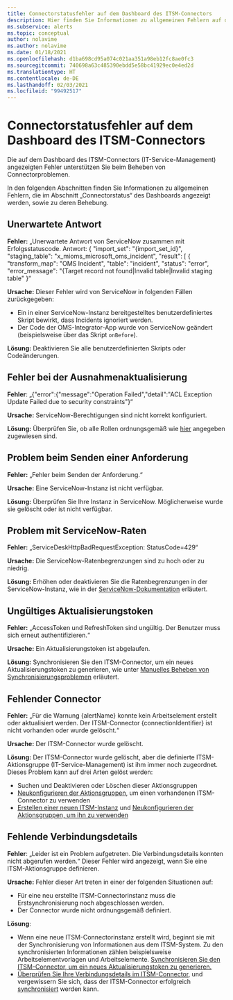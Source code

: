 ```yaml
---
title: Connectorstatusfehler auf dem Dashboard des ITSM-Connectors
description: Hier finden Sie Informationen zu allgemeinen Fehlern auf dem Dashboard des ITSM-Connectors.
ms.subservice: alerts
ms.topic: conceptual
author: nolavime
ms.author: nolavime
ms.date: 01/18/2021
ms.openlocfilehash: d1ba698cd95a074c021aa351a98eb12fc8ae0fc3
ms.sourcegitcommit: 740698a63c485390ebdd5e58bc41929ec0e4ed2d
ms.translationtype: HT
ms.contentlocale: de-DE
ms.lasthandoff: 02/03/2021
ms.locfileid: "99492517"
---
```

# <a name="connector-status-errors-in-the-itsmc-dashboard"></a>Connectorstatusfehler auf dem Dashboard des ITSM-Connectors

Die auf dem Dashboard des ITSM-Connectors (IT-Service-Management) angezeigten Fehler unterstützen Sie beim Beheben von Connectorproblemen.

In den folgenden Abschnitten finden Sie Informationen zu allgemeinen Fehlern, die im Abschnitt „Connectorstatus“ des Dashboards angezeigt werden, sowie zu deren Behebung.

## <a name="unexpected-response"></a>Unerwartete Antwort

**Fehler:** „Unerwartete Antwort von ServiceNow zusammen mit Erfolgsstatuscode. Antwort: { "import_set": "{import_set_id}", "staging_table": "x_mioms_microsoft_oms_incident", "result": [ { "transform_map": "OMS Incident", "table": "incident", "status": "error", "error_message": "{Target record not found|Invalid table|Invalid staging table" }“

**Ursache:** Dieser Fehler wird von ServiceNow in folgenden Fällen zurückgegeben:

* Ein in einer ServiceNow-Instanz bereitgestelltes benutzerdefiniertes Skript bewirkt, dass Incidents ignoriert werden.
* Der Code der OMS-Integrator-App wurde von ServiceNow geändert (beispielsweise über das Skript `onBefore`).

**Lösung:** Deaktivieren Sie alle benutzerdefinierten Skripts oder Codeänderungen.

## <a name="exception-update-failure"></a>Fehler bei der Ausnahmenaktualisierung

**Fehler**: „{"error":{"message":"Operation Failed","detail":"ACL Exception Update Failed due to security constraints"}“

**Ursache:** ServiceNow-Berechtigungen sind nicht korrekt konfiguriert.

**Lösung:** Überprüfen Sie, ob alle Rollen ordnungsgemäß wie [hier](itsmc-connections-servicenow.md#install-the-user-app-and-create-the-user-role) angegeben zugewiesen sind.

## <a name="problem-sending-a-request"></a>Problem beim Senden einer Anforderung

**Fehler:** „Fehler beim Senden der Anforderung.“

**Ursache:** Eine ServiceNow-Instanz ist nicht verfügbar.

**Lösung:** Überprüfen Sie Ihre Instanz in ServiceNow. Möglicherweise wurde sie gelöscht oder ist nicht verfügbar.

## <a name="servicenow-rate-problem"></a>Problem mit ServiceNow-Raten

**Fehler:** „ServiceDeskHttpBadRequestException: StatusCode=429“

**Ursache:** Die ServiceNow-Ratenbegrenzungen sind zu hoch oder zu niedrig.

**Lösung:** Erhöhen oder deaktivieren Sie die Ratenbegrenzungen in der ServiceNow-Instanz, wie in der [ServiceNow-Dokumentation](https://docs.servicenow.com/bundle/london-application-development/page/integrate/inbound-rest/task/investigate-rate-limit-violations.html) erläutert.

## <a name="invalid-refresh-token"></a>Ungültiges Aktualisierungstoken

**Fehler:** „AccessToken und RefreshToken sind ungültig. Der Benutzer muss sich erneut authentifizieren.“

**Ursache:** Ein Aktualisierungstoken ist abgelaufen.

**Lösung:** Synchronisieren Sie den ITSM-Connector, um ein neues Aktualisierungstoken zu generieren, wie unter [Manuelles Beheben von Synchronisierungsproblemen](./itsmc-resync-servicenow.md) erläutert.

## <a name="missing-connector"></a>Fehlender Connector

**Fehler:** „Für die Warnung {alertName} konnte kein Arbeitselement erstellt oder aktualisiert werden. Der ITSM-Connector {connectionIdentifier} ist nicht vorhanden oder wurde gelöscht.“

**Ursache:** Der ITSM-Connector wurde gelöscht.

**Lösung:** Der ITSM-Connector wurde gelöscht, aber die definierte ITSM-Aktionsgruppe (IT-Service-Management) ist ihm immer noch zugeordnet. Dieses Problem kann auf drei Arten gelöst werden:

* Suchen und Deaktivieren oder Löschen dieser Aktionsgruppen
* [Neukonfigurieren der Aktionsgruppen](./itsmc-definition.md#create-itsm-work-items-from-azure-alerts), um einen vorhandenen ITSM-Connector zu verwenden
* [Erstellen einer neuen ITSM-Instanz](./itsmc-definition.md#create-an-itsm-connection) und [Neukonfigurieren der Aktionsgruppen, um ihn zu verwenden](itsmc-definition.md#create-itsm-work-items-from-azure-alerts)

## <a name="lack-of-connection-details"></a>Fehlende Verbindungsdetails

**Fehler**: „Leider ist ein Problem aufgetreten. Die Verbindungsdetails konnten nicht abgerufen werden.“ Dieser Fehler wird angezeigt, wenn Sie eine ITSM-Aktionsgruppe definieren.

**Ursache:** Fehler dieser Art treten in einer der folgenden Situationen auf:

* Für eine neu erstellte ITSM-Connectorinstanz muss die Erstsynchronisierung noch abgeschlossen werden.
* Der Connector wurde nicht ordnungsgemäß definiert.

**Lösung**: 

* Wenn eine neue ITSM-Connectorinstanz erstellt wird, beginnt sie mit der Synchronisierung von Informationen aus dem ITSM-System. Zu den synchronisierten Informationen zählen beispielsweise Arbeitselementvorlagen und Arbeitselemente. [Synchronisieren Sie den ITSM-Connector, um ein neues Aktualisierungstoken zu generieren.](./itsmc-resync-servicenow.md)
* [Überprüfen Sie Ihre Verbindungsdetails im ITSM-Connector](./itsmc-connections-servicenow.md#create-a-connection), und vergewissern Sie sich, dass der ITSM-Connector erfolgreich [synchronisiert](./itsmc-resync-servicenow.md) werden kann.

